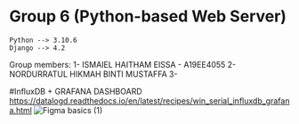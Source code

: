 # Group 6 (Python-based Web Server)

~~~~~~~~~~~~
Python --> 3.10.6
Django --> 4.2
~~~~~~~~~~~~

Group members:
1- ISMAIEL HAITHAM EISSA - A19EE4055
2- NORDURRATUL HIKMAH BINTI MUSTAFFA
3-

#InfluxDB + GRAFANA DASHBOARD 
https://datalogd.readthedocs.io/en/latest/recipes/win_serial_influxdb_grafana.html
![Figma basics (1)](https://user-images.githubusercontent.com/124263652/236373656-b9343815-68ac-4caf-86bc-162a757ad881.png)
